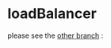# loadBalancer

please see the [other branch](https://github.com/thebigblase/loadBalancer/tree/dirty) : 
